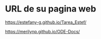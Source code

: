 #  URL de su pagina web
https://estefany-g.github.io/Tarea_Estef/


https://merilynp.github.io/ODE-Docs/
